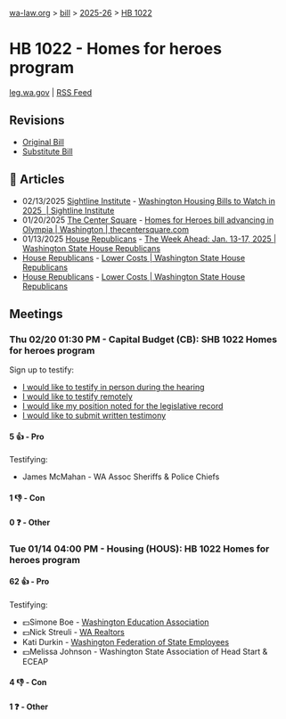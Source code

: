 [wa-law.org](/) > [bill](/bill/) > [2025-26](/bill/2025-26/) > [HB 1022](/bill/2025-26/hb/1022/)

# HB 1022 - Homes for heroes program
[leg.wa.gov](https://app.leg.wa.gov/billsummary?BillNumber=1022&Year=2025&Initiative=false) | [RSS Feed](./rss.xml)

## Revisions
* [Original Bill](1/)
* [Substitute Bill](S/)

## 📰 Articles
* 02/13/2025 [Sightline Institute](/org/sightline_institute/) - [Washington Housing Bills to Watch in 2025  | Sightline Institute](https://www.sightline.org/2025/02/13/washington-housing-bills-to-watch-in-2025/#:~:text=HB%201022)
* 01/20/2025 [The Center Square](/org/the_center_square/) - [Homes for Heroes bill advancing in Olympia | Washington | thecentersquare.com](https://www.thecentersquare.com/washington/article_0f39046c-d783-11ef-bd79-ef6157cd1187.html#:~:text=House%20Bill%201022)
* 01/13/2025 [House Republicans](/org/house_republicans/) - [The Week Ahead: Jan. 13-17, 2025 | Washington State House Republicans](https://houserepublicans.wa.gov/week/the-week-ahead-jan-13-17-2025/#:~:text=HB%201022)
* [House Republicans](/org/house_republicans/) - [Lower Costs | Washington State House Republicans](http://houserepublicans.wa.gov/our-priorities/lower-costs/#:~:text=House%20Bill%201022)
* [House Republicans](/org/house_republicans/) - [Lower Costs | Washington State House Republicans](https://houserepublicans.wa.gov/our-priorities/lower-costs/#:~:text=House%20Bill%201022)

## Meetings
### Thu 02/20 01:30 PM - Capital Budget (CB): SHB 1022 Homes for heroes program
Sign up to testify:
* [I would like to testify in person during the hearing](https://app.leg.wa.gov/csi/Testifier/Add?chamber=House&mId=32883&aId=164351&caId=25915&tId=1)
* [I would like to testify remotely](https://app.leg.wa.gov/csi/Testifier/Add?chamber=House&mId=32883&aId=164351&caId=25915&tId=2)
* [I would like my position noted for the legislative record](https://app.leg.wa.gov/csi/Testifier/Add?chamber=House&mId=32883&aId=164351&caId=25915&tId=3)
* [I would like to submit written testimony](https://app.leg.wa.gov/csi/Testifier/Add?chamber=House&mId=32883&aId=164351&caId=25915&tId=4)

#### 5 👍 - Pro
Testifying:
* James McMahan - WA Assoc Sheriffs & Police Chiefs

#### 1 👎 - Con

#### 0 ❓ - Other

### Tue 01/14 04:00 PM - Housing (HOUS): HB 1022 Homes for heroes program
#### 62 👍 - Pro
Testifying:
* 💵Simone Boe - [Washington Education Association](/org/washington_education_association/)
* 💵Nick Streuli - [WA Realtors](/org/washington_association_of_realtors/)
* Kati Durkin - [Washington Federation of State Employees](/org/washington_federation_of_state_employees/)
* 💵Melissa Johnson - Washington State Association of Head Start & ECEAP

#### 4 👎 - Con

#### 1 ❓ - Other
